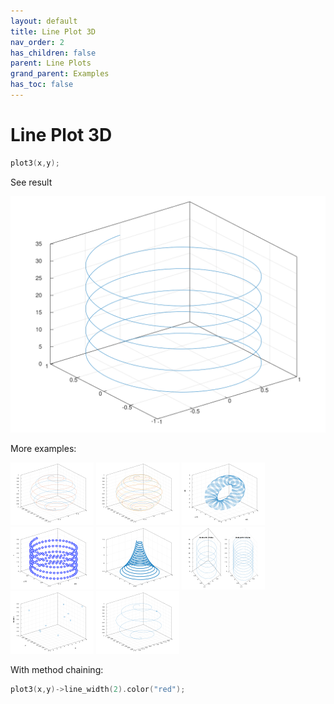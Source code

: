 ```yaml
---
layout: default
title: Line Plot 3D
nav_order: 2
has_children: false
parent: Line Plots
grand_parent: Examples
has_toc: false
---
```

# Line Plot 3D

```cpp
plot3(x,y);
```


See result
    
[![example_plot3_1](../line_plot/plot3/plot3_1.svg)](https://github.com/alandefreitas/matplotplusplus/blob/master/examples/line_plot/plot3/plot3_1.cpp)

More examples:
    
[![example_plot3_2](../line_plot/plot3/plot3_2_thumb.png)](https://github.com/alandefreitas/matplotplusplus/blob/master/examples/line_plot/plot3/plot3_2.cpp)  [![example_plot3_3](../line_plot/plot3/plot3_3_thumb.png)](https://github.com/alandefreitas/matplotplusplus/blob/master/examples/line_plot/plot3/plot3_3.cpp)  [![example_plot3_4](../line_plot/plot3/plot3_4_thumb.png)](https://github.com/alandefreitas/matplotplusplus/blob/master/examples/line_plot/plot3/plot3_4.cpp)  [![example_plot3_5](../line_plot/plot3/plot3_5_thumb.png)](https://github.com/alandefreitas/matplotplusplus/blob/master/examples/line_plot/plot3/plot3_5.cpp)  [![example_plot3_7](../line_plot/plot3/plot3_7_thumb.png)](https://github.com/alandefreitas/matplotplusplus/blob/master/examples/line_plot/plot3/plot3_7.cpp)  [![example_plot3_8](../line_plot/plot3/plot3_8_thumb.png)](https://github.com/alandefreitas/matplotplusplus/blob/master/examples/line_plot/plot3/plot3_8.cpp)  [![example_plot3_9](../line_plot/plot3/plot3_9_thumb.png)](https://github.com/alandefreitas/matplotplusplus/blob/master/examples/line_plot/plot3/plot3_9.cpp)  [![example_plot3_10](../line_plot/plot3/plot3_10_thumb.png)](https://github.com/alandefreitas/matplotplusplus/blob/master/examples/line_plot/plot3/plot3_10.cpp)


With method chaining:

```cpp
plot3(x,y)->line_width(2).color("red");
```





<!-- Generated with mdsplit: https://github.com/alandefreitas/mdsplit -->
